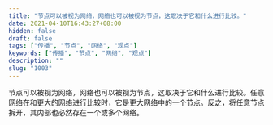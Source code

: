 ```yaml
---
title: "节点可以被视为网络，网络也可以被视为节点，这取决于它和什么进行比较。"
date: 2021-04-10T16:43:27+08:00
hidden: false
draft: false
tags: ["传播", "节点", "网络", "观点"]
keywords: ["传播", "节点", "网络", "观点"]
description: ""
slug: "1003"
---
```


节点可以被视为网络，网络也可以被视为节点，这取决于它和什么进行比较。任意网络在和更大的网络进行比较时，它是更大网络中的一个节点。反之，将任意节点拆开，其内部也必然存在一个或多个网络。
